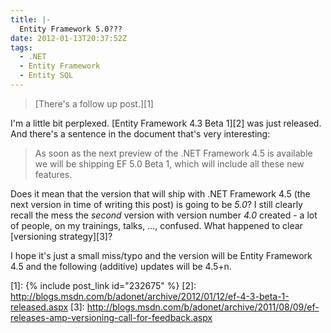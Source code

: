 ```yaml
---
title: |-
  Entity Framework 5.0???
date: 2012-01-13T20:37:52Z
tags:
  - .NET
  - Entity Framework
  - Entity SQL
---
```

> [There's a follow up post.][1]

I'm a little bit perplexed. [Entity Framework 4.3 Beta 1][2] was just released. And there's a sentence in the document that's very interesting:

> As soon as the next preview of the .NET Framework 4.5 is available we will be shipping EF 5.0 Beta 1, which will include all these new features.

Does it mean that the version that will ship with .NET Framework 4.5 (the next version in time of writing this post) is going to be _5.0_? I still clearly recall the mess the _second_ version with version number _4.0_ created - a lot of people, on my trainings, talks, ..., confused. What happened to clear [versioning strategy][3]?

I hope it's just a small miss/typo and the version will be Entity Framework 4.5 and the following (additive) updates will be 4.5+n.

[1]: {% include post_link id="232675" %}
[2]: http://blogs.msdn.com/b/adonet/archive/2012/01/12/ef-4-3-beta-1-released.aspx
[3]: http://blogs.msdn.com/b/adonet/archive/2011/08/09/ef-releases-amp-versioning-call-for-feedback.aspx
